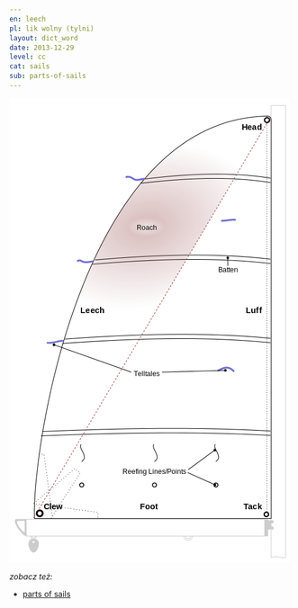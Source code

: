 ```yaml
---
en: leech
pl: lik wolny (tylni)
layout: dict_word
date: 2013-12-29
level: cc
cat: sails
sub: parts-of-sails
---
```


![części żagla](/img/dict/parts_of_a_sail.png)

*zobacz też:*

* [parts of sails](/dict/parts-of-sails.html)